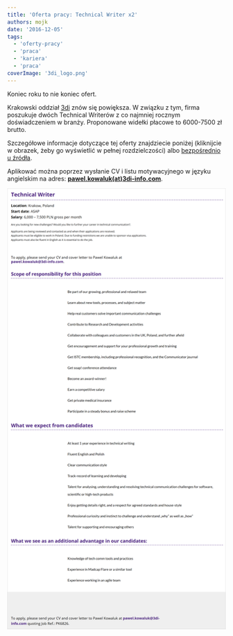 ```yaml
---
title: 'Oferta pracy: Technical Writer x2'
authors: mojk
date: '2016-12-05'
tags:
  - 'oferty-pracy'
  - 'praca'
  - 'kariera'
  - 'praca'
coverImage: '3di_logo.png'
---
```


Koniec roku to nie koniec ofert.

<!--truncate-->

Krakowski oddział [3di](http://3di.com.pl/) znów się powiększa. W związku z tym,
firma poszukuje dwóch Technical Writerów z co najmniej rocznym doświadczeniem w
branży. Proponowane widełki płacowe to 6000-7500 zł brutto.

Szczegółowe informacje dotyczące tej oferty znajdziecie poniżej (kliknijcie w
obrazek, żeby go wyświetlić w pełnej rozdzielczości) albo
[bezpośrednio u źródła](http://3di.com.pl/technical-writer/).

Aplikować można poprzez wysłanie CV i listu motywacyjnego w języku angielskim na
adres: **[pawel.kowaluk(at)3di-info.com](mailto:pawel.kowaluk@3di-info.com)**.

![tech_writer_3di](images/tech_writer_3di.png)
